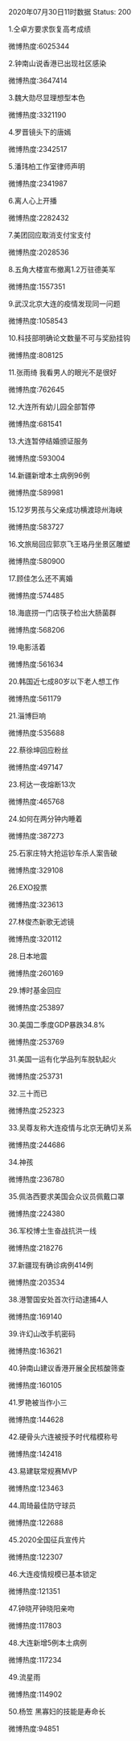 2020年07月30日11时数据
Status: 200

1.仝卓方要求恢复高考成绩

微博热度:6025344

2.钟南山说香港已出现社区感染

微博热度:3647414

3.魏大勋尽显理想型本色

微博热度:3321190

4.罗晋镜头下的唐嫣

微博热度:2342517

5.潘玮柏工作室律师声明

微博热度:2341987

6.离人心上开播

微博热度:2282432

7.美团回应取消支付宝支付

微博热度:2028536

8.五角大楼宣布撤离1.2万驻德美军

微博热度:1557351

9.武汉北京大连的疫情发现同一问题

微博热度:1058543

10.科技部明确论文数量不可与奖励挂钩

微博热度:808125

11.张雨绮 我看男人的眼光不是很好

微博热度:762645

12.大连所有幼儿园全部暂停

微博热度:681541

13.大连暂停结婚颁证服务

微博热度:593004

14.新疆新增本土病例96例

微博热度:589981

15.12岁男孩与父亲成功横渡琼州海峡

微博热度:583727

16.文旅局回应郭京飞王珞丹坐景区雕塑

微博热度:580900

17.顾佳怎么还不离婚

微博热度:574485

18.海底捞一门店筷子检出大肠菌群

微博热度:568206

19.电影活着

微博热度:561634

20.韩国近七成80岁以下老人想工作

微博热度:561179

21.淄博巨响

微博热度:535688

22.蔡徐坤回应粉丝

微博热度:497147

23.柯达一夜熔断13次

微博热度:465768

24.如何在两分钟内睡着

微博热度:387273

25.石家庄特大抢运钞车杀人案告破

微博热度:329108

26.EXO投票

微博热度:323613

27.林俊杰新歌无滤镜

微博热度:320112

28.日本地震

微博热度:260169

29.博时基金回应

微博热度:253897

30.美国二季度GDP暴跌34.8%

微博热度:253769

31.美国一运有化学品列车脱轨起火

微博热度:253731

32.三十而已

微博热度:252323

33.吴尊友称大连疫情与北京无确切关系

微博热度:244686

34.神孩

微博热度:236780

35.佩洛西要求美国会众议员佩戴口罩

微博热度:224380

36.军校博士生奋战抗洪一线

微博热度:218276

37.新疆现有确诊病例414例

微博热度:203534

38.港警国安处首次行动逮捕4人

微博热度:169140

39.许幻山改手机密码

微博热度:163621

40.钟南山建议香港开展全民核酸筛查

微博热度:160105

41.罗艳被当作小三

微博热度:144628

42.硬骨头六连被授予时代楷模称号

微博热度:142418

43.易建联常规赛MVP

微博热度:123463

44.周琦最佳防守球员

微博热度:122688

45.2020全国征兵宣传片

微博热度:122307

46.大连疫情规模已基本锁定

微博热度:121351

47.钟晓芹钟晓阳亲吻

微博热度:117803

48.大连新增5例本土病例

微博热度:117234

49.流星雨

微博热度:114902

50.杨笠 黑寡妇的技能是寿命长

微博热度:94851

